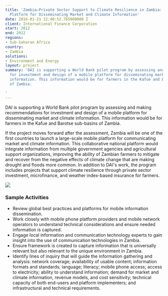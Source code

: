 ```yaml
---
title: 'Zambia—Private Sector Support to Climate Resilience in Zambia: Mobile Phone
  Platform for Disseminating Market and Climate Information'
date: 2016-01-21 22:40:52.765000000 Z
client: International Finance Corporation
start: 2012
end: 2012
regions:
- Sub-Saharan Africa
country:
- Zambia
solutions:
- Environment and Energy
layout: project
summary: 'DAI is supporting a World Bank pilot program by assessing and making recommendations
  for investment and design of a mobile platform for disseminating market and climate
  information. This information would be for farmers in the Kafue and Barotse sub-basins
  of Zambia.

'
---
```


DAI is supporting a World Bank pilot program by assessing and making recommendations for investment and design of a mobile platform for disseminating market and climate information. This information would be for farmers in the Kafue and Barotse sub-basins of Zambia.

If the project moves forward after the assessment, Zambia will be one of the first countries to launch a large-scale mobile platform for communicating market and climate information. This collaborative national platform would integrate information from multiple government agencies and agricultural support organizations, improving the ability of Zambian farmers to mitigate and recover from the negative effects of climate change that are making drought and floods more common. In addition to DAI's work, the program includes projects that support climate resilience through private sector investment, microfinance, and weather index-based insurance for farmers.

![][1]

###  Sample Activities

* Review global best practices and platforms for mobile information dissemination.
* Work closely with mobile phone platform providers and mobile network operators to understand technical considerations and ensure needed information is captured.
* Engage local information and communication technology experts to gain insight into the use of communication technologies in Zambia.
* Ensure framework is created to capture information that is universally relevant but also relevant to the unique environment in Zambia.
* Identify lines of inquiry that will guide the information gathering and analysis: network coverage; availability of usable content; information formats and standards; language; literacy; mobile phone access; access to electricity; ability to understand information; demand for market and climate information, revenue models, and cost sensitivity; technical capacity of both end-users and platform implementers; and infrastructural and technical requirements.

[1]: /assets/images/projects/ZambiaIFC.jpg
